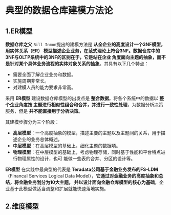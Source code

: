 典型的数据仓库建模方法论
================================================================================
## 1.ER模型
**数据仓库之父** `Bill Inmon`提出的建模方法是 **从全企业的高度设计一个3NF模型，用实体关系（ER）
模型描述企业业务，在范式理论上符合3NF。数据仓库中的3NF与OLTP系统中的3NF的区别在于，它是站在企业
角度面向主题的抽象，而不是针对某个具体业务流程的实体对象关系的抽象**。其具有以下几个特点：
+ 需要全面了解企业业务和数据。
+ 实施周期非常长。
+ 对建模人员的能力要求非常高。

采用 **ER模型** 建设数据仓库模型的出发点是 **整合数据**。将各个系统中的数据以 **整个企业角度按
主题进行相似性组合和合并，并进行一致性处理**，为数据分析决策服务，但是 **并不能直接用于分析决策**。

其建模步骤分为三个阶段：
+ **高层模型**：一个高度抽象的模型，描述主要的主题以及主题间的关系，用于描述企业的业务总体概述。
+ **中层模型**：在高层模型的基础上，细化主题的数据项。
+ **物理模型**：在中层模型的基础上，考虑物理存储，同时基于性能和平台特点进行物理属性的设计，也可
能做一些表的合并、分区的设计等。

**ER模型** 在实践中最典型的代表是 **Teradata公司基于金融业务发布的FS-LDM**（Financal 
Services Logical Data Model），**它通过对金融业务的高度抽象和总结，将金融业务划分为10大主题，
并以设计面向金融仓库模型的核心为基础**，企业基于此模型做适当调整和扩展就能快速落地实施。

## 2.维度模型


